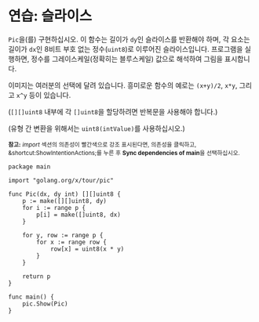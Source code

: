 # 연습: 슬라이스

`Pic`을(를) 구현하십시오. 이 함수는 길이가 `dy`인 슬라이스를 반환해야 하며, 각 요소는 길이가 `dx`인 8비트 부호 없는 정수(`uint8`)로 이루어진 슬라이스입니다. 프로그램을 실행하면, 정수를 그레이스케일(정확히는 블루스케일) 값으로 해석하여 그림을 표시합니다.

이미지는 여러분의 선택에 달려 있습니다. 흥미로운 함수의 예로는 `(x+y)/2`, `x*y`, 그리고 `x^y` 등이 있습니다.

(`[][]uint8` 내부에 각 `[]uint8`을 할당하려면 반복문을 사용해야 합니다.)

(유형 간 변환을 위해서는 `uint8(intValue)`를 사용하십시오.)

<sub>**참고:** _import_ 섹션의 의존성이 빨간색으로 강조 표시된다면, 의존성을 클릭하고, <span class="shortcut">&shortcut:ShowIntentionActions;</span>를 누른 후 **Sync dependencies of main**을 선택하십시오.</sub>

<div class="hint" title="해결 방안을 보려면 클릭">

    package main
    
    import "golang.org/x/tour/pic"
    
    func Pic(dx, dy int) [][]uint8 {
    	p := make([][]uint8, dy)
    	for i := range p {
    		p[i] = make([]uint8, dx)
    	}
    
    	for y, row := range p {
    		for x := range row {
    			row[x] = uint8(x * y)
    		}
    	}
    
    	return p
    }
    
    func main() {
    	pic.Show(Pic)
    }
    
</div>